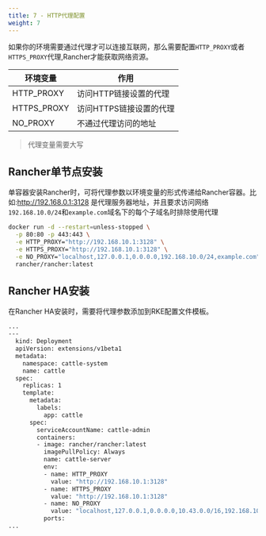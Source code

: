 ```yaml
---
title: 7 - HTTP代理配置
weight: 7
---
```


如果你的环境需要通过代理才可以连接互联网，那么需要配置`HTTP_PROXY`或者`HTTPS_PROXY`代理,Rancher才能获取网络资源。

| 环境变量    | 作用                   |
| ----------- | ---------------------|
| HTTP_PROXY  | 访问HTTP链接设置的代理  |
| HTTPS_PROXY | 访问HTTPS链接设置的代理 |
| NO_PROXY    | 不通过代理访问的地址    |

> 代理变量需要大写

## Rancher单节点安装

单容器安装Rancher时，可将代理参数以环境变量的形式传递给Rancher容器。比如:http://192.168.0.1:3128 是代理服务器地址，并且要求访问网络 `192.168.10.0/24`和`example.com`域名下的每个子域名时排除使用代理

```bash
docker run -d --restart=unless-stopped \
  -p 80:80 -p 443:443 \
  -e HTTP_PROXY="http://192.168.10.1:3128" \
  -e HTTPS_PROXY="http://192.168.10.1:3128" \
  -e NO_PROXY="localhost,127.0.0.1,0.0.0.0,192.168.10.0/24,example.com" \
  rancher/rancher:latest
```

## Rancher HA安装

在Rancher HA安装时，需要将代理参数添加到RKE配置文件模板。

```bash
...
---
  kind: Deployment
  apiVersion: extensions/v1beta1
  metadata:
    namespace: cattle-system
    name: cattle
  spec:
    replicas: 1
    template:
      metadata:
        labels:
          app: cattle
      spec:
        serviceAccountName: cattle-admin
        containers:
        - image: rancher/rancher:latest
          imagePullPolicy: Always
          name: cattle-server
          env:
          - name: HTTP_PROXY
            value: "http://192.168.10.1:3128"
          - name: HTTPS_PROXY
            value: "http://192.168.10.1:3128"
          - name: NO_PROXY
            value: "localhost,127.0.0.1,0.0.0.0,10.43.0.0/16,192.168.10.0/24,example.com"
          ports:
...
```